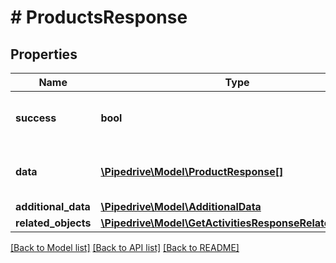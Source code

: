 # # ProductsResponse

## Properties

Name | Type | Description | Notes
------------ | ------------- | ------------- | -------------
**success** | **bool** | If the response is successful or not | [optional]
**data** | [**\Pipedrive\Model\ProductResponse[]**](ProductResponse.md) | Array containing data for all products | [optional]
**additional_data** | [**\Pipedrive\Model\AdditionalData**](.md) |  | [optional]
**related_objects** | [**\Pipedrive\Model\GetActivitiesResponseRelatedObjects**](GetActivitiesResponseRelatedObjects.md) |  | [optional]

[[Back to Model list]](../../README.md#models) [[Back to API list]](../../README.md#endpoints) [[Back to README]](../../README.md)
